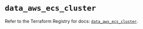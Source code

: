 # `data_aws_ecs_cluster`

Refer to the Terraform Registry for docs: [`data_aws_ecs_cluster`](https://registry.terraform.io/providers/hashicorp/aws/6.12.0/docs/data-sources/ecs_cluster).
